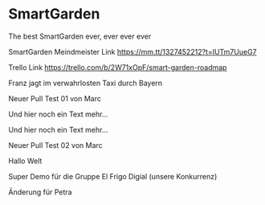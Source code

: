 # SmartGarden
The best SmartGarden ever, ever ever ever

SmartGarden Meindmeister Link
https://mm.tt/1327452212?t=IUTm7UueG7


Trello Link
https://trello.com/b/2W71xOpF/smart-garden-roadmap

Franz jagt im verwahrlosten Taxi durch Bayern



Neuer Pull Test 01 von Marc


Und hier noch ein Text mehr...


Und hier noch ein Text mehr...



Neuer Pull Test 02 von Marc

Hallo Welt

Super Demo für die Gruppe El Frigo Digial (unsere Konkurrenz)

Änderung für Petra

